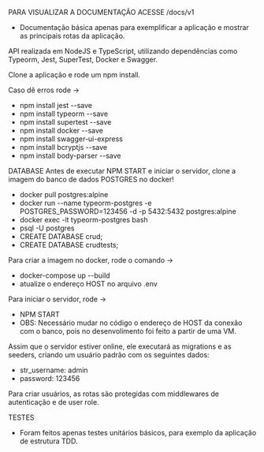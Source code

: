 PARA VISUALIZAR A DOCUMENTAÇÃO ACESSE /docs/v1
- Documentação básica apenas para exemplificar a aplicação e mostrar as principais rotas da aplicação.

API realizada em NodeJS e TypeScript, utilizando dependências como Typeorm, Jest, SuperTest, Docker e Swagger.

Clone a aplicação e rode um npm install. 

Caso dê erros rode ->

- npm install jest --save
- npm install typeorm --save
- npm install supertest --save 
- npm install docker --save
- npm install swagger-ui-express
- npm install bcryptjs --save
- npm install body-parser --save


DATABASE
Antes de executar NPM START e iniciar o servidor, clone a imagem do banco de dados POSTGRES no docker!

- docker pull postgres:alpine
- docker run --name typeorm-postgres -e POSTGRES_PASSWORD=123456 -d -p 5432:5432 postgres:alpine
- docker exec -it typeorm-postgres bash
- psql -U postgres
- CREATE DATABASE crud;
- CREATE DATABASE crudtests;
  
Para criar a imagem no docker, rode o comando -> 
- docker-compose up --build
- atualize o endereço HOST no arquivo .env

Para iniciar o servidor, rode -> 
- NPM START
- OBS: Necessário mudar no código o endereço de HOST da conexão com o banco, pois no desenvolimento foi feito a partir de uma VM.

Assim que o servidor estiver online, ele executará as migrations e as seeders, criando um usuário padrão com os seguintes dados:
 - str_username: admin
 - password: 123456
 
Para criar usuários, as rotas são protegidas com middlewares de autenticação e de user role.
 
TESTES
 - Foram feitos apenas testes unitários básicos, para exemplo da aplicação de estrutura TDD.
 
 

 
 

